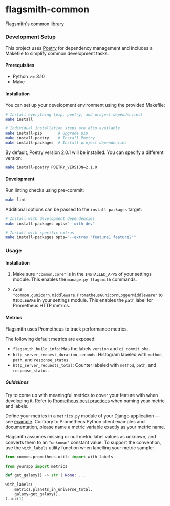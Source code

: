 # flagsmith-common
Flagsmith's common library

### Development Setup

This project uses [Poetry](https://python-poetry.org/) for dependency management and includes a Makefile to simplify common development tasks.

#### Prerequisites

- Python >= 3.10
- Make

#### Installation

You can set up your development environment using the provided Makefile:

```bash
# Install everything (pip, poetry, and project dependencies)
make install

# Individual installation steps are also available
make install-pip       # Upgrade pip
make install-poetry    # Install Poetry
make install-packages  # Install project dependencies
```

By default, Poetry version 2.0.1 will be installed. You can specify a different version:

```bash
make install-poetry POETRY_VERSION=2.1.0
```

#### Development

Run linting checks using pre-commit:

```bash
make lint
```

Additional options can be passed to the `install-packages` target:

```bash
# Install with development dependencies
make install-packages opts="--with dev"

# Install with specific extras
make install-packages opts="--extras 'feature1 feature2'"
```

### Usage

#### Installation

1. Make sure `"common.core"` is in the `INSTALLED_APPS` of your settings module.
This enables the `manage.py flagsmith` commands.

2. Add `"common.gunicorn.middleware.PrometheusGunicornLoggerMiddleware"` to `MIDDLEWARE` in your settings module. This enables the `path` label for Prometheus HTTP metrics.

#### Metrics

Flagsmith uses Prometheus to track performance metrics.

The following default metrics are exposed:

- `flagsmith_build_info`: Has the labels `version` and `ci_commit_sha`.
- `http_server_request_duration_seconds`: Histogram labeled with `method`, `path`, and `response_status`.
- `http_server_requests_total`: Counter labeled with `method`, `path`, and `response_status`.

##### Guidelines

Try to come up with meaningful metrics to cover your feature with when developing it. Refer to [Prometheus best practices][1] when naming your metric and labels.

Define your metrics in a `metrics.py` module of your Django application — see [example][2]. Contrary to Prometheus Python client examples and documentation, please name a metric variable exactly as your metric name.

Flagsmith assumes missing or null metric label values as unknown, and converts them to an `"unknown"` constant value. To support the convention, use the `with_labels` utility function when labelling your metric sample:

```python
from common.prometheus.utils import with_labels

from yourapp import metrics

def get_galaxy() -> str | None: ...

with_labels(
    metrics.planets_in_universe_total,
    galaxy=get_galaxy(),
).inc(1)
```

[1]: https://prometheus.io/docs/practices/naming/
[2]: https://github.com/Flagsmith/flagsmith-common/blob/main/src/common/gunicorn/metrics.py
[3]: https://docs.gunicorn.org/en/stable/design.html#server-model
[4]: https://prometheus.github.io/client_python/multiprocess
